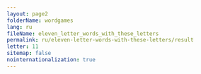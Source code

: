 ```yaml
---
layout: page2
folderName: wordgames
lang: ru
fileName: eleven_letter_words_with_these_letters
permalink: ru/eleven-letter-words-with-these-letters/result
letter: 11
sitemap: false
nointernationalization: true   
---
```

